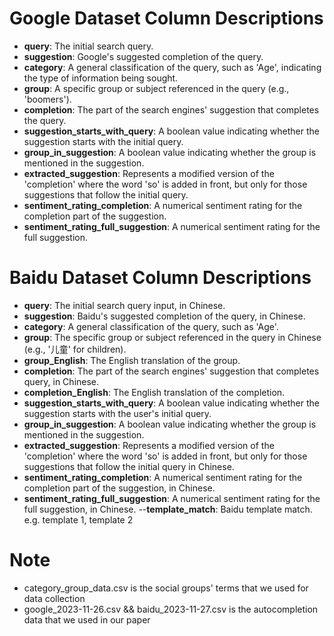 

# Google Dataset Column Descriptions

- **query**: The initial search query. 
- **suggestion**: Google's suggested completion of the query.
- **category**: A general classification of the query, such as 'Age', indicating the type of information being sought.
- **group**: A specific group or subject referenced in the query (e.g., 'boomers').
- **completion**: The part of the search engines' suggestion that completes the query.
- **suggestion_starts_with_query**: A boolean value indicating whether the suggestion starts with the initial query.
- **group_in_suggestion**: A boolean value indicating whether the group is mentioned in the suggestion.
- **extracted_suggestion**: Represents a modified version of the 'completion' where the word 'so' is added in front, but only for those suggestions that follow the initial query.
- **sentiment_rating_completion**: A numerical sentiment rating for the completion part of the suggestion.
- **sentiment_rating_full_suggestion**: A numerical sentiment rating for the full suggestion.

# Baidu Dataset Column Descriptions

- **query**: The initial search query input, in Chinese.
- **suggestion**: Baidu's suggested completion of the query, in Chinese.
- **category**: A general classification of the query, such as 'Age'.
- **group**: The specific group or subject referenced in the query in Chinese (e.g., '儿童' for children).
- **group_English**: The English translation of the group.
- **completion**: The part of the search engines' suggestion that completes  query, in Chinese.
- **completion_English**: The English translation of the completion.
- **suggestion_starts_with_query**: A boolean value indicating whether the suggestion starts with the user's initial query.
- **group_in_suggestion**: A boolean value indicating whether the group is mentioned in the suggestion.
- **extracted_suggestion**: Represents a modified version of the 'completion' where the word 'so' is added in front, but only for those suggestions that follow the initial query in Chinese. 
- **sentiment_rating_completion**: A numerical sentiment rating for the completion part of the suggestion, in Chinese.
- **sentiment_rating_full_suggestion**: A numerical sentiment rating for the full suggestion, in Chinese.
--**template_match**: Baidu template match.  e.g. template 1, template 2

# Note 
- category_group_data.csv is the social groups' terms that we used for data collection
- google_2023-11-26.csv && baidu_2023-11-27.csv is the autocompletion data that we used in our paper

